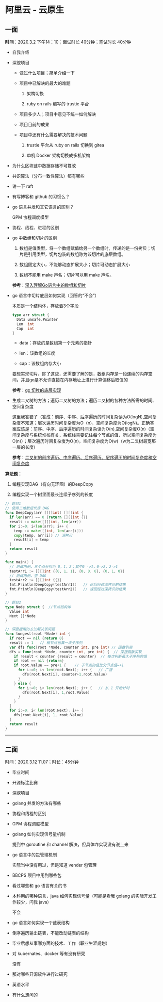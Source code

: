# 阿里云 - 云原生

## 一面

**时间**：2020.3.2 下午14：10；面试时长 40分钟；笔试时长 40分钟

- 自我介绍

- 深挖项目

    - 做过什么项目；简单介绍一下

    - 项目中已解决的最大的难题

        1. 架构切换

        2. ruby on rails 编写的 trustie 平台

    - 项目多少人；项目中意见不统一如何解决

    - 项目目前的成果

    - 项目中还有什么需要解决的技术问题

        1. trustie 平台从 ruby on rails 切换到 gitea

        2. 单机 Docker 架构切换成多机架构

- 为什么区块链中数据存储不可篡改

- 共识算法（分布一致性算法）都有哪些

- 讲一下 raft

- 有写博客和 github 的习惯么？

- go 语言并发和其它语言的区别？

    GPM 协程调度模型

- 协程、线程、进程的区别

- go 中数组和切片的区别

  1. 数组是值类型，将一个数组赋值给另一个数组时，传递的是一份拷贝；切片是引用类型，切片包装的数组称为该切片的底层数组。

  2. 数组固定大小，不能够动态扩展大小；切片可动态扩展大小

  3. 数组不能用 make 声名；切片可以用 make 声名。

  **参考**：[深入理解Go语言中的数组和切片](https://www.jb51.net/article/92393.htm)

- go 语言中切片底层如何实现（回答的“不会”）

  本质是一个结构体，存放着3个字段

  ```go
  type arr struct {
    Data unsafe.Pointer
    Len  int
    Cap  int
  }
  ```

  - data：存放的是数组第一个元素的指针

  - len：该数组的长度

  - cap：该数组内存大小

  要想实现切片，除了这些，还需要了解的是，数组内存是一段连续的内存空间，并且go是不允许直接在内存地址上进行计算偏移后取值的

  **参考**：[go 切片的底层实现](https://www.jianshu.com/p/ebbb0ca779db)

- 生成二叉树的方法；遍历二叉树的方法；遍历二叉树的各种方法所需的时间、空间复杂度

    这里我答错了（答成：前序、中序、后序遍历的时间复杂读为O(logN),空间复杂度不知道；层次遍历时间复杂度为O（n)，空间复杂度为O(logN)。正确答案应该是：前序、中序、后序遍历的时间复杂读为O(n),空间复杂度O(n)（空间复杂度与系统堆栈有关，系统栈需要记住每个节点的值，所以空间复杂度为O(n)）；层次遍历时间复杂度为O(n)，空间复杂度为O(w)（w为二叉树最宽那一层的长度）

    **参考**：[二叉树的前序遍历、中序遍历、后序遍历、层序遍历的时间复杂度和空间复杂度](https://blog.csdn.net/qq_43152052/article/details/90111095)

**算法题**：

1. 编程实现DAG（有向无环图）的DeepCopy

2. 编程实现一个树里面最长连续子序列的长度

  ```go
  // 题目1
  // 使用二维数组代表 DAG
  func DeepCopy(arr [][]int) [][]int {
    if len(arr) == 0 {return [][]int {}}
    result := make([][]int, len(arr))
    for i:=0; i<len(arr); i++ {
      temp := make([]int, len(arr[i]))
      copy(temp, arr[i]) // 深拷贝
      result[i] = temp
    }
    return result
  }

  func main() {
    // 测试用例，三个点分别为 0，1，2；其中0 ->1，0->2，2->1
    testArr1 := [][]int {{0, 1, 1}, {0, 0, 0}, {0, 1, 0}} 
    // 测试用例，空 DAG
    testArr2 := [][]int {{}} 
    fmt.Println(DeepCopy(testArr1))   // 返回经过深拷贝的结果
    fmt.Println(DeepCopy(testArr2))   // 返回经过深拷贝的结果
  }
  ```

  ```go
  // 题目2
  type Node struct {  //节点结构体
    Value int
    Next []*Node
  }

  // 深度搜索的方法解决该问题
  func longest(root *Node) int {
    if root == nil {return 0}  
    result := 1   // 根节点也算一次子序列
    var dfs func(root *Node, counter int, pre int) // 函数引用
    dfs = func(root *Node, counter int, pre int) {  // 深搜函数实现
      if result < counter {result = counter}  // 每次判断最大子序列的值
      if root == nil {return}
      if root.Value == pre+1 {    // 子节点的值比父节点值=+1
        for i:=0; i< len(root.Next); i++ {   // 广搜
          dfs(root.Next[i], counter+1,root.Value)
        }
      } else {
        for i:=0; i< len(root.Next); i++ {   // 从 1 开始计时
          dfs(root.Next[i], 1,root.Value)
        }
      }
    }
    for i:=0; i< len(root.Next); i++ {
      dfs(root.Next[i], 1, root.Value)
    }
    return result
  }
  ```

---

## 二面

时间：2020.3.12 11.07；时长：45分钟

- 毕业时间

- 开源标注比赛

- 深挖项目

- golang 并发的方法有哪些

- 协程和线程的区别

- GPM 协程调度模型

- golang 如何实现信号量机制

  提到中 goroutine 和 channel 解决，但具体咋实现没有说上来

- go 语言中的包管理机制

  实际当中没有用过，但是知道 vender 包管理

- BBCPS 项目中用到哪些包

- 看过哪些和 go 语言有关的书

- 本科用的哪种语言，java 如何实现信号量（可能是看我 golang 的实际开发工作较少，问我 java）

  不会

- go 语言如何实现一个链表结构

- 倒序遍历输出链表，不能改动链表的结构

- 毕业后想从事哪方面的技术、工作（职业生涯规划）

- 对 kubernates、docker 等有没有研究

  没有

- 那对哪些开源软件进行过研究

- 英语水平

- 有什么想问的
